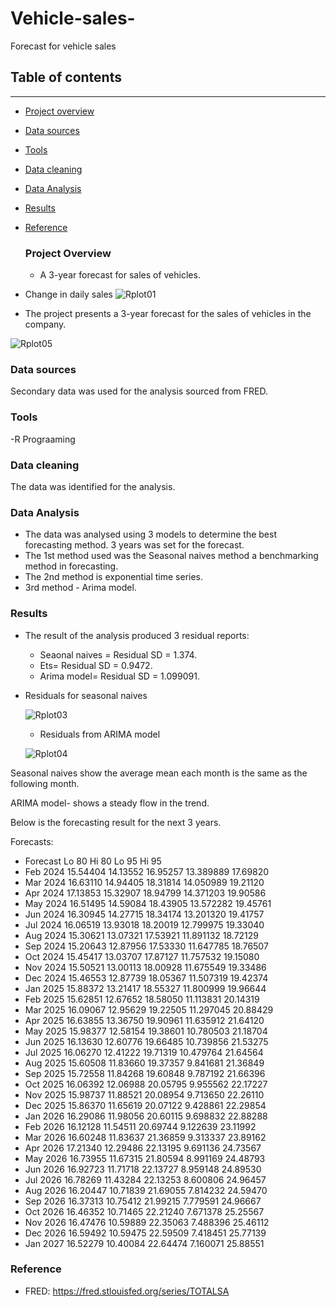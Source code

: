 # Vehicle-sales-
Forecast for vehicle sales 


## Table of contents
---
- [Project overview](#project-overview)
- [Data sources](#data-sources)
- [Tools](#tools)
- [Data cleaning](#data-cleaning)
- [Data Analysis](#data-analysis)
- [Results](#results)
- [Reference](#reference)

  ### Project Overview
  - A 3-year forecast for sales of vehicles.

- Change in daily sales
   ![Rplot01](https://github.com/taiwoamao1/Vehicle-sales-/assets/112169247/b5d9d162-7cba-4a53-b8b6-81ae9ff39452)

- The project presents a 3-year forecast for the sales of vehicles in the company.

![Rplot05](https://github.com/taiwoamao1/Vehicle-sales-/assets/112169247/fdb8d5c4-35d7-4c12-9d04-9398c27759a2)


### Data sources

Secondary data was used for the analysis sourced from FRED.

### Tools 
-R Prograaming 

### Data cleaning
The data was identified for the analysis.

### Data Analysis
- The data was analysed using 3 models to determine the best forecasting method. 3 years was set for the forecast.
- The 1st method used was the Seasonal naives method a benchmarking method in forecasting.
- The 2nd method is exponential time series.
- 3rd method - Arima model.
### Results
- The result of the analysis produced 3 residual reports:
  - Seaonal naives = Residual SD = 1.374.
  - Ets= Residual SD = 0.9472.
  - Arima model= Residual SD = 1.099091.
 
- Residuals for seasonal naives
    
    ![Rplot03](https://github.com/taiwoamao1/Vehicle-sales-/assets/112169247/e9f3d0db-fb93-48f6-80c8-f7e8111b9a56)

  -  Residuals from ARIMA model
    
   ![Rplot04](https://github.com/taiwoamao1/Vehicle-sales-/assets/112169247/b2593a2c-dc69-4b9c-97ad-c2f4aef55ebb)



Seasonal naives show the average mean each month is the same as the following month.

ARIMA model- shows a steady flow in the trend.

Below is the forecasting result for the next 3 years. 


Forecasts:
- Forecast       Lo 80    Hi 80     Lo 95    Hi 95
- Feb 2024       15.54404 14.13552 16.95257 13.389889 17.69820
- Mar 2024       16.63110 14.94405 18.31814 14.050989 19.21120
- Apr 2024       17.13853 15.32907 18.94799 14.371203 19.90586
- May 2024       16.51495 14.59084 18.43905 13.572282 19.45761
- Jun 2024       16.30945 14.27715 18.34174 13.201320 19.41757
- Jul 2024       16.06519 13.93018 18.20019 12.799975 19.33040
- Aug 2024       15.30621 13.07321 17.53921 11.891132 18.72129
- Sep 2024       15.20643 12.87956 17.53330 11.647785 18.76507
- Oct 2024       15.45417 13.03707 17.87127 11.757532 19.15080
- Nov 2024       15.50521 13.00113 18.00928 11.675549 19.33486
- Dec 2024       15.46553 12.87739 18.05367 11.507319 19.42374
- Jan 2025       15.88372 13.21417 18.55327 11.800999 19.96644
- Feb 2025       15.62851 12.67652 18.58050 11.113831 20.14319
- Mar 2025       16.09067 12.95629 19.22505 11.297045 20.88429
- Apr 2025       16.63855 13.36750 19.90961 11.635912 21.64120
- May 2025       15.98377 12.58154 19.38601 10.780503 21.18704
- Jun 2025       16.13630 12.60776 19.66485 10.739856 21.53275
- Jul 2025       16.06270 12.41222 19.71319 10.479764 21.64564
- Aug 2025       15.60508 11.83660 19.37357  9.841681 21.36849
- Sep 2025       15.72558 11.84268 19.60848  9.787192 21.66396
- Oct 2025       16.06392 12.06988 20.05795  9.955562 22.17227
- Nov 2025       15.98737 11.88521 20.08954  9.713650 22.26110
- Dec 2025       15.86370 11.65619 20.07122  9.428861 22.29854
- Jan 2026       16.29086 11.98056 20.60115  9.698832 22.88288
- Feb 2026       16.12128 11.54511 20.69744  9.122639 23.11992
- Mar 2026       16.60248 11.83637 21.36859  9.313337 23.89162
- Apr 2026       17.21340 12.29486 22.13195  9.691136 24.73567
- May 2026       16.73955 11.67315 21.80594  8.991169 24.48793
- Jun 2026       16.92723 11.71718 22.13727  8.959148 24.89530
- Jul 2026       16.78269 11.43284 22.13253  8.600806 24.96457
- Aug 2026       16.20447 10.71839 21.69055  7.814232 24.59470
- Sep 2026       16.37313 10.75412 21.99215  7.779591 24.96667
- Oct 2026       16.46352 10.71465 22.21240  7.671378 25.25567
- Nov 2026       16.47476 10.59889 22.35063  7.488396 25.46112
- Dec 2026       16.59492 10.59475 22.59509  7.418451 25.77139
- Jan 2027       16.52279 10.40084 22.64474  7.160071 25.88551

### Reference
- FRED: https://fred.stlouisfed.org/series/TOTALSA 
